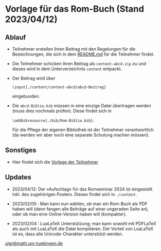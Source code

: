 # Vorlage für das Rom-Buch (Stand 2023/04/12)

## Ablauf

* Teilnehmer erstellen Ihren Beitrag mit den Regelungen für die Bezeichnungen, die sich in dem [README.md](https://github.com/ugroh/AGFA-Rom-Teilnehmer/blob/main/README.md) für die Teilnehmer findet. 

* Die Teilnehmer schicken ihren Beitrag als `content-abcd.zip` zu und dieses wird in dem Unterverzeichnis  `content` entpackt.

* Der Beitrag wird über  

	  \input{./content/content-abcd/abcd-Beitrag}
	  
	eingebunden.
	
*  Die `abcd-Biblio.bib` müssen in eine einzige Datei übertragen werden (muss dies nochmals prüfen). Diese findet sich in 

	`\addbibresource{./bib/Rom-Biblio.bib}`.
	
	Für die Pflege der eigenen Bibliothek ist der Teilnehmer verantwortlich (da werden wir aber noch eine separate Schulung machen müssen). 
	
## Sonstiges

* Hier findet sich die [Vorlage der Teilnehmer](https://github.com/ugroh/AGFA-Rom-Teilnehmer) 


## Updates

* 2023/04/12: Der »Aufschlag« für das Romseminar 2024 ist eingestellt inkl. des zugehörigen Posters. Dieses findet sich in `./content`.

* 2023/02/05  : Man kann nun wählen, ob man ein Rom-Buch als PDF haben will (dann fangen alle Beiträge auf einer ungeraden Seite an), oder ob man eine Online-Version haben will (kompakter). 

* 2023/02/04  : LuaLaTeX Unterstützung; man kann sowohl mit PDFLaTeX als auch mit LuaLaTeX die Datei kompilieren. Der Vorteil von LuaLaTeX ist es, dass alle Unicode-Charakter unterstützt werden.

<ulgr@math.uni-tuebingen.de>



